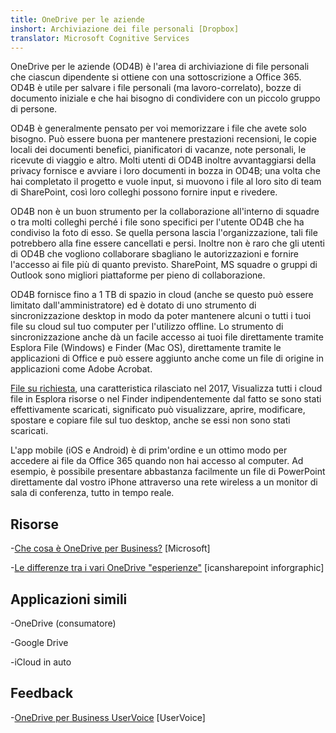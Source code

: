 ```yaml
---
title: OneDrive per le aziende
inshort: Archiviazione dei file personali [Dropbox]
translator: Microsoft Cognitive Services
---
```



OneDrive per le aziende (OD4B) è l'area di archiviazione di file personali che ciascun dipendente si ottiene con una sottoscrizione a Office 365. OD4B è utile per salvare i file personali (ma lavoro-correlato), bozze di documento iniziale e che hai bisogno di condividere con un piccolo gruppo di persone.

OD4B è generalmente pensato per voi memorizzare i file che avete solo bisogno. Può essere buona per mantenere prestazioni recensioni, le copie locali dei documenti benefici, pianificatori di vacanze, note personali, le ricevute di viaggio e altro. Molti utenti di OD4B inoltre avvantaggiarsi della privacy fornisce e avviare i loro documenti in bozza in OD4B; una volta che hai completato il progetto e vuole input, si muovono i file al loro sito di team di SharePoint, così loro colleghi possono fornire input e rivedere.

OD4B non è un buon strumento per la collaborazione all'interno di squadre o tra molti colleghi perché i file sono specifici per l'utente OD4B che ha condiviso la foto di esso. Se quella persona lascia l'organizzazione, tali file potrebbero alla fine essere cancellati e persi. Inoltre non è raro che gli utenti di OD4B che vogliono collaborare sbagliano le autorizzazioni e fornire l'accesso ai file più di quanto previsto. SharePoint, MS squadre o gruppi di Outlook sono migliori piattaforme per pieno di collaborazione.

OD4B fornisce fino a 1 TB di spazio in cloud (anche se questo può essere limitato dall'amministratore) ed è dotato di uno strumento di sincronizzazione desktop in modo da poter mantenere alcuni o tutti i tuoi file su cloud sul tuo computer per l'utilizzo offline. Lo strumento di sincronizzazione anche dà un facile accesso ai tuoi file direttamente tramite Esplora File (Windows) e Finder (Mac OS), direttamente tramite le applicazioni di Office e può essere aggiunto anche come un file di origine in applicazioni come Adobe Acrobat. 

[File su richiesta](https://blogs.office.com/en-us/2017/05/11/introducing-onedrive-files-on-demand-and-additional-features-making-it-easier-to-access-and-share-files/), una caratteristica rilasciato nel 2017, Visualizza tutti i cloud file in Esplora risorse o nel Finder indipendentemente dal fatto se sono stati effettivamente scaricati, significato può visualizzare, aprire, modificare, spostare e copiare file sul tuo desktop, anche se essi non sono stati scaricati.

L'app mobile (iOS e Android) è di prim'ordine e un ottimo modo per accedere ai file da Office 365 quando non hai accesso al computer. Ad esempio, è possibile presentare abbastanza facilmente un file di PowerPoint direttamente dal vostro iPhone attraverso una rete wireless a un monitor di sala di conferenza, tutto in tempo reale.

Risorse
---------

-[Che cosa è OneDrive per
    Business?](https://support.office.com/en-us/article/What-is-OneDrive-for-Business-187f90af-056f-47c0-9656-cc0ddca7fdc2)
    \[Microsoft\]

-[Le differenze tra i vari OneDrive
    "esperienze"](http://icsh.pt/OneDriveTree) \[icansharepoint
    inforgraphic\]

Applicazioni simili
--------------------

-OneDrive (consumatore)

-Google Drive

-iCloud in auto

Feedback
---------

-[OneDrive per Business UserVoice](https://onedrive.uservoice.com/forums/262982-onedrive/category/86090-onedrive-for-business)
    \[UserVoice\]


